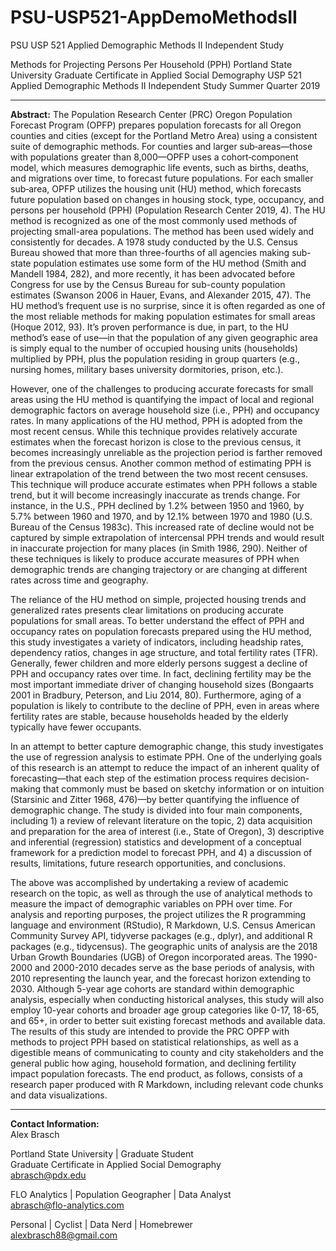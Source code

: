 # PSU-USP521-AppDemoMethodsII
PSU USP 521 Applied Demographic Methods II Independent Study

Methods for Projecting Persons Per Household (PPH)
Portland State University
Graduate Certificate in Applied Social Demography
USP 521 Applied Demographic Methods II Independent Study
Summer Quarter 2019

---

**Abstract:** 
The Population Research Center (PRC) Oregon Population Forecast Program (OPFP) prepares population forecasts for all Oregon counties and cities (except for the Portland Metro Area) using a consistent suite of demographic methods. For counties and larger sub‐areas—those with populations greater than 8,000—OPFP uses a cohort‐component model, which measures demographic life events, such as births, deaths, and migrations over time, to forecast future populations. For each smaller sub‐area, OPFP utilizes the housing unit (HU) method, which forecasts future population based on changes in housing stock, type, occupancy, and persons per household (PPH) (Population Research Center 2019, 4). The HU method is recognized as one of the most commonly used methods of projecting small-area populations. The method has been used widely and consistently for decades. A 1978 study conducted by the U.S. Census Bureau showed that more than three-fourths of all agencies making sub-state population estimates use some form of the HU method (Smith and Mandell 1984, 282), and more recently, it has been advocated before Congress for use by the Census Bureau for sub-county population estimates (Swanson 2006 in Hauer, Evans, and Alexander 2015, 47). The HU method’s frequent use is no surprise, since it is often regarded as one of the most reliable methods for making population estimates for small areas (Hoque 2012, 93). It’s proven performance is due, in part, to the HU method’s ease of use—in that the population of any given geographic area is simply equal to the number of occupied housing units (households) multiplied by PPH, plus the population residing in group quarters (e.g., nursing homes, military bases university dormitories, prison, etc.).

However, one of the challenges to producing accurate forecasts for small areas using the HU method is quantifying the impact of local and regional demographic factors on average household size (i.e., PPH) and occupancy rates. In many applications of the HU method, PPH is adopted from the most recent census. While this technique provides relatively accurate estimates when the forecast horizon is close to the previous census, it becomes increasingly unreliable as the projection period is farther removed from the previous census. Another common method of estimating PPH is linear extrapolation of the trend between the two most recent censuses. This technique will produce accurate estimates when PPH follows a stable trend, but it will become increasingly inaccurate as trends change. For instance, in the U.S., PPH declined by 1.2% between 1950 and 1960, by 5.7% between 1960 and 1970, and by 12.1% between 1970 and 1980 (U.S. Bureau of the Census 1983c). This increased rate of decline would not be captured by simple extrapolation of intercensal PPH trends and would result in inaccurate projection for many places (in Smith 1986, 290). Neither of these techniques is likely to produce accurate measures of PPH when demographic trends are changing trajectory or are changing at different rates across time and geography.

The reliance of the HU method on simple, projected housing trends and generalized rates presents clear limitations on producing accurate populations for small areas. To better understand the effect of PPH and occupancy rates on population forecasts prepared using the HU method, this study investigates a variety of indicators, including headship rates, dependency ratios, changes in age structure, and total fertility rates (TFR). Generally, fewer children and more elderly persons suggest a decline of PPH and occupancy rates over time. In fact, declining fertility may be the most important immediate driver of changing household sizes (Bongaarts 2001 in Bradbury, Peterson, and Liu 2014, 80). Furthermore, aging of a population is likely to contribute to the decline of PPH, even in areas where fertility rates are stable, because households headed by the elderly typically have fewer occupants.

In an attempt to better capture demographic change, this study investigates the use of regression analysis to estimate PPH. One of the underlying goals of this research is an attempt to reduce the impact of an inherent quality of forecasting—that each step of the estimation process requires decision-making that commonly must be based on sketchy information or on intuition (Starsinic and Zitter 1968, 476)—by better quantifying the influence of demographic change. The study is divided into four main components, including 1) a review of relevant literature on the topic, 2) data acquisition and preparation for the area of interest (i.e., State of Oregon), 3) descriptive and inferential (regression) statistics and development of a conceptual framework for a prediction model to forecast PPH, and 4) a discussion of results, limitations, future research opportunities, and conclusions.

The above was accomplished by undertaking a review of academic research on the topic, as well as through the use of analytical methods to measure the impact of demographic variables on PPH over time. For analysis and reporting purposes, the project utilizes the R programming language and environment (RStudio), R Markdown, U.S. Census American Community Survey API, tidyverse packages (e.g., dplyr), and additional R packages (e.g., tidycensus). The geographic units of analysis are the 2018 Urban Growth Boundaries (UGB) of Oregon incorporated areas. The 1990-2000 and 2000-2010 decades serve as the base periods of analysis, with 2010 representing the launch year, and the forecast horizon extending to 2030. Although 5-year age cohorts are standard within demographic analysis, especially when conducting historical analyses, this study will also employ 10-year cohorts and broader age group categories like 0-17, 18-65, and 65+, in order to better suit existing forecast methods and available data. The results of this study are intended to provide the PRC OPFP with methods to project PPH based on statistical relationships, as well as a digestible means of communicating to county and city stakeholders and the general public how aging, household formation, and declining fertility impact population forecasts. The end product, as follows, consists of a research paper produced with R Markdown, including relevant code chunks and data visualizations.

---

**Contact Information:**  
Alex Brasch

Portland State University | Graduate Student  
Graduate Certificate in Applied Social Demography  
abrasch@pdx.edu

FLO Analytics | Population Geographer | Data Analyst  
abrasch@flo-analytics.com

Personal | Cyclist | Data Nerd | Homebrewer  
alexbrasch88@gmail.com
